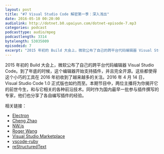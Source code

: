 ```yaml
---
layout: post
title: "#7 Visual Studio Code 解密第一季：深入浅出"
date: 2016-05-10 00:20:00
audiolink: http://dotnet.b0.upaiyun.com/dotnet-episode-7.mp3
categories: podcast 
podcasttype: audio/mpeg
podcastlength: 3314
bytelength: 53035009   
episodeid: 7
excerpt: "2015 年初的 Build 大会上，微软公布了自己的跨平台代码编辑器 Visual Studio Code。到了年底的时候，这个编辑器开始支持插件，并且完全开源。这些都使得这个小巧的工具在 2016 年初收到了越来越多的关注。2016 年 4 月 14 日，Visual Studio Code 1.0 正式版也如约而至。本期节目中，两位主播将为你揭开它的前世今生，和与它相关的各种前沿技术。同时作为国内最早一批参与插件撰写的专家，他们也分享了各自编写插件的经验。"
---
```


2015 年初的 Build 大会上，微软公布了自己的跨平台代码编辑器 Visual Studio Code。到了年底的时候，这个编辑器开始支持插件，并且完全开源。这些都使得这个小巧的工具在 2016 年初收到了越来越多的关注。2016 年 4 月 14 日，Visual Studio Code 1.0 正式版也如约而至。本期节目中，两位主播将为你揭开它的前世今生，和与它相关的各种前沿技术。同时作为国内最早一批参与插件撰写的专家，他们也分享了各自编写插件的经验。


相关链接：

* [Electron](https://github.com/electron/electron)
* [Cheng Zhao](https://github.com/zcbenz)
* [NW.js](https://github.com/nwjs/nw.js)
* [Roger Wang](https://github.com/rogerwang)
* [Visual Studio Marketplace](https://marketplace.visualstudio.com/vscode)
* [vscode-ruby](https://github.com/rebornix/vscode-ruby)
* [reStructuredText](https://github.com/lextm/vscode-restructuredtext)
